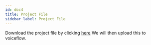 ```yaml
---
id: doc4
title: Project File
sidebar_label: Project File
---
```


Download the project file by clicking [here](https://download.andrewstech.me/files/YOUTUBE_FOR_ALEXA_2021-603a23720487ec001c4e4cb9.vf) We will then upload this to voiceflow.

